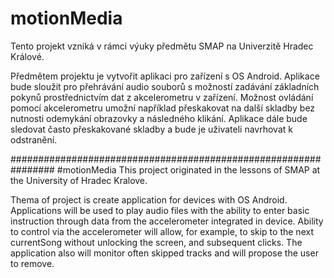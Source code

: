 # motionMedia
Tento projekt vzniká v rámci výuky předmětu SMAP na Univerzitě Hradec Králové.

Předmětem projektu je vytvořit aplikaci pro zařízení s OS Android. 
Aplikace bude sloužit pro přehrávání audio souborů s možností zadávání základních pokynů prostřednictvím dat z akcelerometru v zařízení.
Možnost ovládání pomocí akcelerometru umožní například přeskakovat na další skladby bez nutnosti odemykání obrazovky a následného klikání.
Aplikace dále bude sledovat často přeskakované skladby a bude je uživateli navrhovat k odstranění.

################################################################
#motionMedia
This project originated in the lessons of SMAP at the University of Hradec Kralove.

Thema of project is create application for devices with OS Android.
Applications will be used to play audio files with the ability to enter basic instruction through data from the accelerometer integrated in device.
Ability to control via the accelerometer will allow, for example, to skip to the next currentSong without unlocking the screen, and subsequent clicks.
The application also will monitor often skipped tracks and will propose the user to remove.
